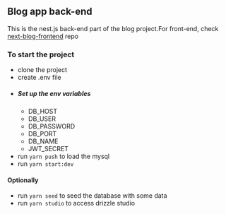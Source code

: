 ## Blog app back-end

This is the nest.js back-end part of the blog project.For front-end, check [next-blog-frontend](https://github.com/yehtetaung4466/next-blog-frontend) repo

### To start the project
- clone the project
- create .env file
 - ##### Set up the env variables
   - DB_HOST
   - DB_USER
   - DB_PASSWORD
   - DB_PORT
   - DB_NAME
   - JWT_SECRET
  - run `yarn push` to load the mysql
  - run `yarn start:dev`

#### Optionally
- run `yarn seed` to seed the database with some data
- run `yarn studio` to access drizzle studio
 
